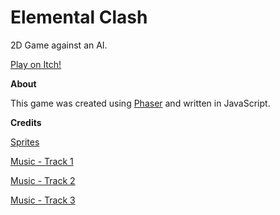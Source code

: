 # Elemental Clash

2D Game against an AI. 

[Play on Itch!](https://seralol.itch.io/elemental-clash)

**About**

This game was created using [Phaser](https://github.com/photonstorm/phaser) and written in JavaScript. 

**Credits**

[Sprites](https://chierit.itch.io/) 

[Music - Track 1](https://www.youtube.com/watch?v=w2ybkwA1mv8)

[Music - Track 2](https://www.youtube.com/watch?v=w2ybkwA1mv8)

[Music - Track 3](https://rustedstudio.itch.io/free-music-lofi-tracks)




